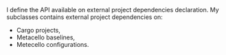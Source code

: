 I define the API available on external project dependencies declaration.
My subclasses contains external project dependencies on:
- Cargo projects,
- Metacello baselines,
- Metecello configurations.